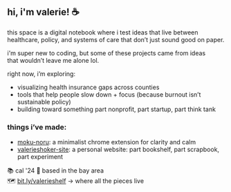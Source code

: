 ## hi, i'm valerie! ☕

this space is a digital notebook where i test ideas that live between  
healthcare, policy, and systems of care that don’t just sound good on paper.

i'm super new to coding, but some of these projects came from ideas  
that wouldn’t leave me alone lol.

right now, i’m exploring:
- visualizing health insurance gaps across counties  
- tools that help people slow down + focus (because burnout isn’t sustainable policy)  
- building toward something part nonprofit, part startup, part think tank

### things i’ve made:
- [moku-noru](https://github.com/valerieshoker/moku-noru): a minimalist chrome extension for clarity and calm  
- [valerieshoker-site](https://github.com/valerieshoker/valerieshoker-site): a personal website: part bookshelf, part scrapbook, part experiment

📚 cal '24
📍 based in the bay area  
🗺️ [bit.ly/valerieshelf](https://bit.ly/valerieshelf) → where all the pieces live

